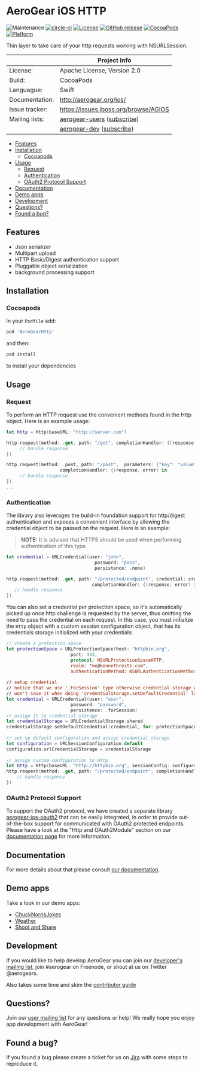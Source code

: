 # AeroGear iOS HTTP

![Maintenance](https://img.shields.io/maintenance/yes/2017.svg)
[![circle-ci](https://img.shields.io/circleci/project/github/aerogear/aerogear-ios-http/master.svg)](https://circleci.com/gh/aerogear/aerogear-ios-http)
[![License](https://img.shields.io/badge/-Apache%202.0-blue.svg)](https://opensource.org/s/Apache-2.0)
[![GitHub release](https://img.shields.io/github/release/aerogear/aerogear-ios-http.svg)](https://github.com/aerogear/aerogear-ios-http/releases)
[![CocoaPods](https://img.shields.io/cocoapods/v/AeroGearHttp.svg)](https://cocoapods.org/pods/AeroGearHttp)
[![Platform](https://img.shields.io/cocoapods/p/AeroGearHttp.svg)](https://cocoapods.org/pods/AeroGearHttp)

Thin layer to take care of your http requests working with NSURLSession.

|                 | Project Info                                 |
| --------------- | -------------------------------------------- |
| License:        | Apache License, Version 2.0                  |
| Build:          | CocoaPods                                    |
| Languague:      | Swift                                        |
| Documentation:  | http://aerogear.org/ios/                     |
| Issue tracker:  | https://issues.jboss.org/browse/AGIOS        |
| Mailing lists:  | [aerogear-users](http://aerogear-users.1116366.n5.nabble.com/) ([subscribe](https://lists.jboss.org/mailman/listinfo/aerogear-users))                            |
|                 | [aerogear-dev](http://aerogear-dev.1069024.n5.nabble.com/) ([subscribe](https://lists.jboss.org/mailman/listinfo/aerogear-dev))                              |

- [Features](#features)
- [Installation](#installation)
  - [Cocoapods](#cocoapods)
- [Usage](#usage)
  - [Request](#request)
  - [Authentication](#authentication)
  - [OAuth2 Protocol Support](#oauth2-protocol-support)
- [Documentation](#documentation)
- [Demo apps](#demo-apps)
- [Development](#development)
- [Questions?](#questions)
- [Found a bug?](#found-a-bug)

## Features

* Json serializer
* Multipart upload
* HTTP Basic/Digest authentication support
* Pluggable object serialization
* background processing support

## Installation

### Cocoapods

In your ```Podfile``` add:

```bash
pod 'AeroGearHttp'
```

and then:

```bash
pod install
```

to install your dependencies

## Usage

### Request

To perform an HTTP request use the convenient methods found in the Http object. Here is an example usage:

```swift
let http = Http(baseURL: "http://server.com")

http.request(method: .get, path: "/get", completionHandler: {(response, error) in
     // handle response
})

http.request(method: .post, path: "/post",  parameters: ["key": "value"],
                    completionHandler: {(response, error) in
     // handle response
})
...
```

### Authentication

The library also leverages the build-in foundation support for http/digest authentication and exposes a convenient interface by allowing the credential object to be passed on the request. Here is an example:

> **NOTE:**  It is advised that HTTPS should be used when performing authentication of this type

```swift
let credential = URLCredential(user: "john", 
                                 password: "pass",
                                 persistence: .none)

http.request(method: .get, path: "/protected/endpoint", credential: credential,
                                completionHandler: {(response, error) in
   // handle response
})
```

You can also set a credential per protection space, so it's automatically picked up once http challenge is requested by the server, thus omitting the need to pass the credential on each request. In this case, you must initialize the ```Http``` object with a custom session configuration object, that has its credentials storage initialized with your credentials:

```swift
// create a protection space
let protectionSpace = URLProtectionSpace(host: "httpbin.org",
                        port: 443,
                        protocol: NSURLProtectionSpaceHTTP,
                        realm: "me@kennethreitz.com",
                        authenticationMethod: NSURLAuthenticationMethodHTTPDigest)
        
// setup credential
// notice that we use '.ForSession' type otherwise credential storage will discard and
// won't save it when doing 'credentialStorage.setDefaultCredential' later on
let credential = URLCredential(user: "user",
                        password: "password",
                        persistence: .forSession)
// assign it to credential storage
let credentialStorage = URLCredentialStorage.shared
credentialStorage.setDefaultCredential(credential, for: protectionSpace);
        
// set up default configuration and assign credential storage
let configuration = URLSessionConfiguration.default
configuration.urlCredentialStorage = credentialStorage
        
// assign custom configuration to Http
let http = Http(baseURL: "http://httpbin.org", sessionConfig: configuration)
http.request(method: .get, path: "/protected/endpoint", completionHandler: {(response, error) in
    // handle response
})
```

### OAuth2 Protocol Support

To support the OAuth2 protocol, we have created a separate library [aerogear-ios-oauth2](https://github.com/aerogear/aerogear-ios-oauth2) that can be easily integrated, in order to provide  out-of-the-box support for communicated with OAuth2 protected endpoints. Please have a look at the "Http and OAuth2Module" section on our [documentation page](http://aerogear.org/docs/guides/aerogear-ios-2.X/Authorization/) for more information. 

## Documentation

For more details about that please consult [our documentation](http://aerogear.org/ios/).

## Demo apps

Take a look in our demo apps:

* [ChuckNorrisJokes](https://github.com/aerogear/aerogear-ios-cookbook/tree/master/ChuckNorrisJokes)
* [Weather](https://github.com/aerogear/aerogear-ios-cookbook/tree/master/Weather)
* [Shoot and Share](https://github.com/aerogear/aerogear-ios-cookbook/tree/master/Shoot)

## Development

If you would like to help develop AeroGear you can join our [developer's mailing list](https://lists.jboss.org/mailman/listinfo/aerogear-dev), join #aerogear on Freenode, or shout at us on Twitter @aerogears.

Also takes some time and skim the [contributor guide](http://aerogear.org/docs/guides/Contributing/)

## Questions?

Join our [user mailing list](https://lists.jboss.org/mailman/listinfo/aerogear-users) for any questions or help! We really hope you enjoy app development with AeroGear!

## Found a bug?

If you found a bug please create a ticket for us on [Jira](https://issues.jboss.org/browse/AGIOS) with some steps to reproduce it.